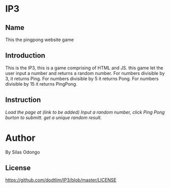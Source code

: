 # IP3
## Name
This the pingpong website game
## Introduction
This is the IP3, this is a game comprising of HTML and JS. this game let the user input a number and returns a random number.
For numbers divisible by 3, it returns Ping. For numbers divisible by 5 it returns Pong.
For numbers divisible by 15 it returns PingPong.

## Instruction
_Load the page at (link to be added)_
_Input a random number, click Ping Pong burton to submitt._
_get a unique random result._

# Author
By Silas Odongo

## License 
https://github.com/dodtlim/IP3/blob/master/LICENSE



